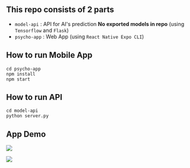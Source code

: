 ## This repo consists of 2 parts
- `model-api` : API for AI's prediction **No exported models in repo** (using `Tensorflow` and `Flask`)
- `psycho-app` : Web App (using `React Native Expo CLI`)

## How to run Mobile App
    cd psycho-app
    npm install
    npm start

## How to run API
    cd model-api
    python server.py

## App Demo
![](https://drive.google.com/uc?id=1IRsyuxf2K8mvnjkwWyyQjhVDJCWEx7xs)

![](https://drive.google.com/uc?id=1J1k197xdXcFkKHf07r1CJvgxiUZPlgCS)
